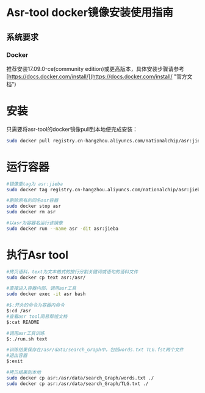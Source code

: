 # Asr-tool docker镜像安装使用指南

## 系统要求

### Docker

推荐安装17.09.0-ce\(community edition\)或更高版本，具体安装步骤请参考[https://docs.docker.com/install/](https://docs.docker.com/install/ "官方文档")

# 安装

只需要将asr-tool的docker镜像pull到本地便完成安装：

```bash
sudo docker pull registry.cn-hangzhou.aliyuncs.com/nationalchip/asr:jieba
```

# 运行容器

```bash
#镜像重tag为 asr:jieba
sudo docker tag registry.cn-hangzhou.aliyuncs.com/nationalchip/asr:jieba asr:jieba 

#删除原有的同名asr容器
sudo docker stop asr
sudo docker rm asr

#以asr为容器名运行该镜像
sudo docker run --name asr -dit asr:jieba
```

# 执行Asr tool

```bash
#拷贝语料，text为文本格式的按行分割关键词或语句的语料文件
sudo docker cp text asr:/asr/

#直接进入容器内部，调用asr工具
sudo docker exec -it asr bash

#$:开头的命令为容器内命令
$:cd /asr
#查看asr tool简易帮组文档
$:cat README

#调用asr工具训练
$:./run.sh text

#训练结果保存在/asr/data/search_Graph中，包括words.txt TLG.fst两个文件
#退出容器
$:exit

#拷贝结果到本地
sudo docker cp asr:/asr/data/search_Graph/words.txt ./
sudo docker cp asr:/asr/data/search_Graph/TLG.txt ./
```



